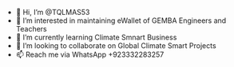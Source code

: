 - 👋 Hi, I’m @TQLMAS53
- 👀 I’m interested in maintaining eWallet of GEMBA Engineers and Teachers
- 🌱 I’m currently learning Climate Smnart Business 
- 💞️ I’m looking to collaborate on Global Climate Smart Projects 
- 📫 Reach me via WhatsApp +923332283257

<!---
TQLMAS53/TQLMAS53 is a ✨ special ✨ repository because its `README.md` (this file) appears on your GitHub profile.
You can click the Preview link to take a look at your changes.
--->
